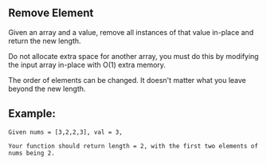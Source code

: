 ## Remove Element

Given an array and a value, remove all instances of that value in-place and return the new length.

Do not allocate extra space for another array, you must do this by modifying the input array in-place with O(1) extra memory.

The order of elements can be changed. It doesn't matter what you leave beyond the new length.

## Example:
```
Given nums = [3,2,2,3], val = 3,

Your function should return length = 2, with the first two elements of nums being 2.
```